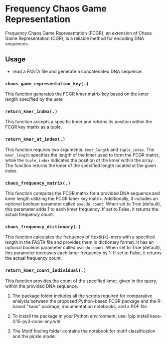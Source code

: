 # Frequency Chaos Game Representation

Frequency Chaos Game Representation (FCGR), an extension of Chaos Game Representation (CGR), is a reliable method for encoding DNA sequences.

## Usage

* read a FASTA file and generate a concatenated DNA sequence.

### `chaos_game_representation_key(.)`
This function generates the FCGR kmer matrix key based on the kmer length specified by the user.

### `return_kmer_index(.)`
This function accepts a specific kmer and returns its position within the FCGR key matrix as a tuple.

### `return_kmer_at_index(.)`
This function requires two arguments: `kmer_length` and `tuple_index`. The `kmer_length` specifies the length of the kmer used to form the FCGR matrix, while the `tuple_index` indicates the position of the kmer within the array. The function returns the kmer of the specified length located at the given index.

### `chaos_frequency_matrix(.)`
This function computes the FCGR matrix for a provided DNA sequence and kmer length utilizing the FCGR kmer key matrix. Additionally, it includes an optional boolean parameter called `pseudo_count`. When set to True (default), this parameter adds 1 to each kmer frequency. If set to False, it returns the actual frequency count.

### `chaos_frequency_dictionary(.)`
This function calculates the frequency of \textit{k}-mers with a specified length in the FASTA file and provides them in dictionary format. It has an optional boolean parameter called `pseudo_count`. When set to True (default), this parameter increases each kmer frequency by 1. If set to False, it returns the actual frequency count.

### `return_kmer_count_individual(.)`
This function provides the count of the specified kmer, given in the query, within the provided DNA sequence.


1. The package folder includes all the scripts required for comparative analysis between the proposed Python-based FCGR package and the R-based "kaos" package, documentation notebooks, and a PDF file.

2. To install the package in your Python environment, use: !pip install kaos-0.15-py3-none-any.whl

3. The Motif finding folder contains the notebook for motif classification and the pickle model.
